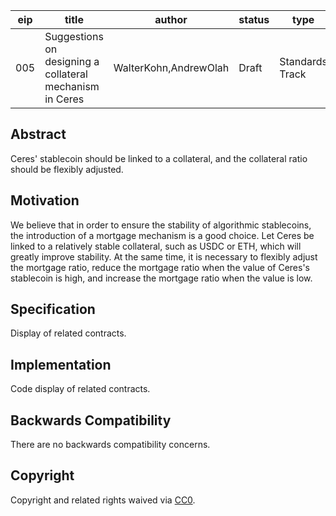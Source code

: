 | eip  | title                                                    | author                | status | type            | category | created   |
| ---- | -------------------------------------------------------- | --------------------- | ------ | --------------- | -------- | --------- |
| 005  | Suggestions on designing a collateral mechanism in Ceres | WalterKohn,AndrewOlah | Draft  | Standards Track | ERC      | 2021-6-22 |



## Abstract

Ceres' stablecoin should be linked to a collateral, and the collateral ratio should be flexibly adjusted.

## Motivation

We believe that in order to ensure the stability of algorithmic stablecoins, the introduction of a mortgage mechanism is a good choice. Let Ceres be linked to a relatively stable collateral, such as USDC or ETH, which will greatly improve stability. At the same time, it is necessary to flexibly adjust the mortgage ratio, reduce the mortgage ratio when the value of Ceres's stablecoin is high, and increase the mortgage ratio when the value is low.

## Specification

Display of related contracts.

## Implementation

Code display of related contracts.

## Backwards Compatibility

There are no backwards compatibility concerns.

## Copyright

Copyright and related rights waived via [CC0](https://creativecommons.org/publicdomain/zero/1.0/).